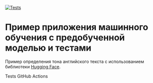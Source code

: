 [![Tests](https://github.com/tokarevsas31/ml_fastapi_tests/actions/workflows/python-app.yml/badge.svg)](https://github.com/tokarevsas31/ml_fastapi_tests/actions/workflows/python-app.yml)

# Пример приложения машинного обучения с предобученной моделью и тестами
Пример определения тона английского текста с использованием библиотеки [Hugging Face](https://huggingface.co/).

Tests GitHub Actions